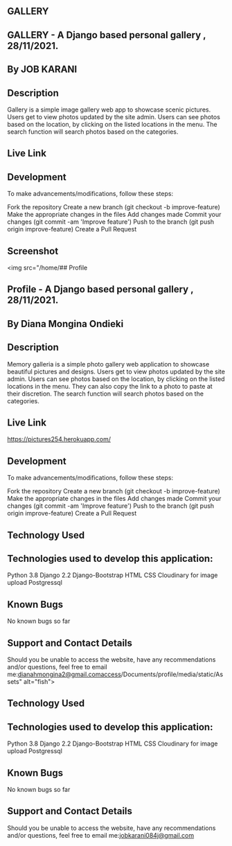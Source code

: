 ## GALLERY

## GALLERY - A Django based personal gallery , 28/11/2021.

## By JOB KARANI

## Description
Gallery is a simple image gallery web app to showcase scenic pictures. Users get to view photos updated by the site admin. Users can see photos based on the location, by clicking on the listed locations in the menu.  The search function will search photos based on the categories.

## Live Link

## Development

To make advancements/modifications, follow these steps:

Fork the repository
Create a new branch (git checkout -b improve-feature)
Make the appropriate changes in the files
Add changes made
Commit your changes (git commit -am 'Improve feature')
Push to the branch (git push origin improve-feature)
Create a Pull Request
## Screenshot
 <img src="/home/## Profile

## Profile - A Django based personal gallery , 28/11/2021.

## By Diana Mongina Ondieki

## Description
Memory galleria is a simple photo gallery web application to showcase beautiful pictures and designs. Users get to view photos updated by the site admin. Users can see photos based on the location, by clicking on the listed locations in the menu. They can also copy the link to a photo to paste at their discretion. The search function will search photos based on the categories.

## Live Link
https://pictures254.herokuapp.com/
## Development

To make advancements/modifications, follow these steps:

Fork the repository
Create a new branch (git checkout -b improve-feature)
Make the appropriate changes in the files
Add changes made
Commit your changes (git commit -am 'Improve feature')
Push to the branch (git push origin improve-feature)
Create a Pull Request

## Technology Used

## Technologies used to develop this application:

Python 3.8
Django 2.2
Django-Bootstrap
HTML
CSS
Cloudinary for image upload
Postgressql
## Known Bugs
 No known bugs so far

## Support and Contact Details
Should you be unable to access the website, have any recommendations and/or questions, feel free to email me:dianahmongina2@gmail.comaccess/Documents/profile/media/static/Assets" alt="fish">

## Technology Used

## Technologies used to develop this application:

Python 3.8
Django 2.2
Django-Bootstrap
HTML
CSS
Cloudinary for image upload
Postgressql
## Known Bugs
 No known bugs so far

## Support and Contact Details
Should you be unable to access the website, have any recommendations and/or questions, feel free to email me:jobkarani084j@gmail.com